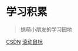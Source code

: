 # 学习积累

> 姚萌小朋友的学习园地

[CSDN](https://blog.csdn.net/SPYFPGA/article/details/108087218)
[滚动鼠标](#introduction)